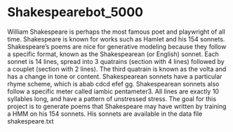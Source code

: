 # Shakespearebot_5000

William Shakespeare is perhaps the most famous poet and playwright of all time. Shakespeare is known for works such as Hamlet and his 154 sonnets. Shakespeare’s poems are nice for generative modeling because they follow a specific format, known as the Shakespearean (or English) sonnet. Each sonnet is 14 lines, spread into 3 quatrains (section with 4 lines) followed by a couplet (section with 2 lines). The third quatrain is known as the volta and has a change in tone or content. Shakespearean sonnets have a particular rhyme scheme, which is abab cdcd efef gg. Shakespearean sonnets also follow a specific meter called iambic pentameter3. All lines are exactly 10 syllables long, and have a pattern of unstressed stress. The goal for this project is to generate poems that Shakespeare may have written by training a HMM on his 154 sonnets. His sonnets are available in the data file shakespeare.txt
